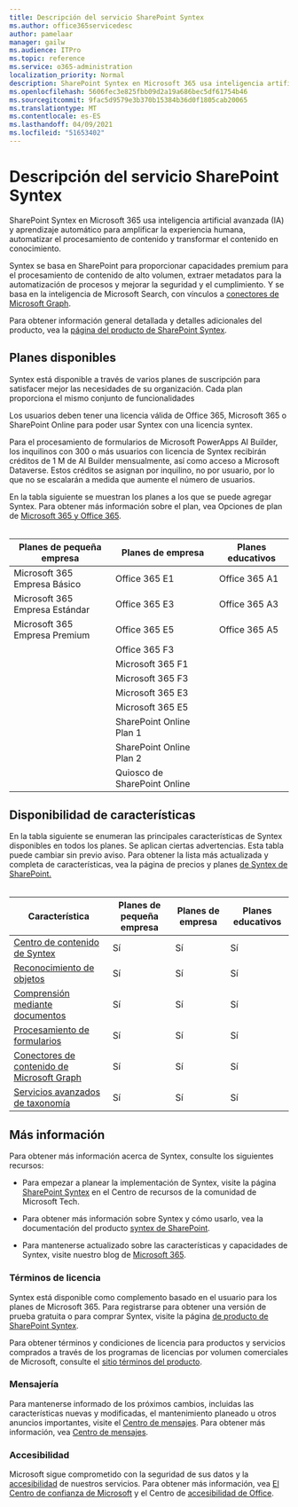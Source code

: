 ```yaml
---
title: Descripción del servicio SharePoint Syntex
ms.author: office365servicedesc
author: pamelaar
manager: gailw
ms.audience: ITPro
ms.topic: reference
ms.service: o365-administration
localization_priority: Normal
description: SharePoint Syntex en Microsoft 365 usa inteligencia artificial avanzada (IA) y aprendizaje automático para amplificar la experiencia humana, automatizar el procesamiento de contenido y transformar el contenido en conocimiento.
ms.openlocfilehash: 5606fec3e825fbb09d2a19a686bec5df61754b46
ms.sourcegitcommit: 9fac5d9579e3b370b15384b36d0f1805cab20065
ms.translationtype: MT
ms.contentlocale: es-ES
ms.lasthandoff: 04/09/2021
ms.locfileid: "51653402"
---
```

# <a name="sharepoint-syntex-service-description"></a>Descripción del servicio SharePoint Syntex 

SharePoint Syntex en Microsoft 365 usa inteligencia artificial avanzada (IA) y aprendizaje automático para amplificar la experiencia humana, automatizar el procesamiento de contenido y transformar el contenido en conocimiento.

Syntex se basa en SharePoint para proporcionar capacidades premium para el procesamiento de contenido de alto volumen, extraer metadatos para la automatización de procesos y mejorar la seguridad y el cumplimiento. Y se basa en la inteligencia de Microsoft Search, con vínculos a [conectores de Microsoft Graph](/microsoftsearch/connectors-overview).

Para obtener información general detallada y detalles adicionales del producto, vea la [página del producto de SharePoint Syntex](https://aka.ms/sharepointsyntex).

## <a name="available-plans"></a>Planes disponibles

Syntex está disponible a través de varios planes de suscripción para satisfacer mejor las necesidades de su organización. Cada plan proporciona el mismo conjunto de funcionalidades

Los usuarios deben tener una licencia válida de Office 365, Microsoft 365 o SharePoint Online para poder usar Syntex con una licencia syntex.

Para el procesamiento de formularios de Microsoft PowerApps AI Builder, los inquilinos con 300 o más usuarios con licencia de Syntex recibirán créditos de 1 M de AI Builder mensualmente, así como acceso a Microsoft Dataverse. Estos créditos se asignan por inquilino, no por usuario, por lo que no se escalarán a medida que aumente el número de usuarios.

En la tabla siguiente se muestran los planes a los que se puede agregar Syntex. Para obtener más información sobre el plan, vea Opciones de plan de [Microsoft 365 y Office 365](../office-365-platform-service-description/office-365-plan-options.md).<br><br>


| Planes de pequeña empresa            | Planes de empresa         | Planes educativos     |
| ------------------------------- | ------------------------ | ------------------- |
| Microsoft 365 Empresa Básico    | Office 365 E1            | Office 365 A1       |
| Microsoft 365 Empresa Estándar | Office 365 E3            | Office 365 A3       |
| Microsoft 365 Empresa Premium  | Office 365 E5            | Office 365 A5       |
|                                 | Office 365 F3            |                     |
|                                 | Microsoft 365 F1         |                     |
|                                 | Microsoft 365 F3         |                     |
|                                 | Microsoft 365 E3         |                     |
|                                 | Microsoft 365 E5         |                     |
|                                 | SharePoint Online Plan 1 |                     |
|                                 | SharePoint Online Plan 2 |                     |
|                                 | Quiosco de SharePoint Online  |                     |

## <a name="feature-availability"></a>Disponibilidad de características

En la tabla siguiente se enumeran las principales características de Syntex disponibles en todos los planes. Se aplican ciertas advertencias. Esta tabla puede cambiar sin previo aviso. Para obtener la lista más actualizada y completa de características, vea la página de precios y planes [de Syntex de SharePoint.](https://www.microsoft.com/microsoft-365/enterprise/sharepoint-syntex)<br><br>

| Característica | Planes de pequeña empresa | Planes de empresa | Planes educativos |
|--|--|--|--|
| [Centro de contenido de Syntex](sharepoint-syntex-features.md#syntex-content-center) | Sí | Sí | Sí |
| [Reconocimiento de objetos](sharepoint-syntex-features.md#object-recognition) | Sí | Sí | Sí |
| [Comprensión mediante documentos](sharepoint-syntex-features.md#document-understanding) | Sí | Sí | Sí |
| [Procesamiento de formularios](sharepoint-syntex-features.md#form-processing) | Sí | Sí | Sí |
| [Conectores de contenido de Microsoft Graph](sharepoint-syntex-features.md#microsoft-graph-content-connectors) | Sí | Sí | Sí |
| [Servicios avanzados de taxonomía](sharepoint-syntex-features.md#advanced-taxonomy-services) | Sí | Sí | Sí |

## <a name="learn-more"></a>Más información

Para obtener más información acerca de Syntex, consulte los siguientes recursos:

  - Para empezar a planear la implementación de Syntex, visite la página [SharePoint Syntex](https://resources.techcommunity.microsoft.com/sharepoint-syntex/) en el Centro de recursos de la comunidad de Microsoft Tech.

  - Para obtener más información sobre Syntex y cómo usarlo, vea la documentación del producto [syntex de SharePoint](/microsoft-365/contentunderstanding/).

  - Para mantenerse actualizado sobre las características y capacidades de Syntex, visite nuestro blog de [Microsoft 365](https://go.microsoft.com/fwlink/?linkid=2084915).

### <a name="licensing-terms"></a>Términos de licencia

Syntex está disponible como complemento basado en el usuario para los planes de Microsoft 365. Para registrarse para obtener una versión de prueba gratuita o para comprar Syntex, visite la página [de producto de SharePoint Syntex](https://aka.ms/sharepointsyntex).

Para obtener términos y condiciones de licencia para productos y servicios comprados a través de los programas de licencias por volumen comerciales de Microsoft, consulte el [sitio términos del producto](https://www.microsoft.com/licensing/terms/).

### <a name="messaging"></a>Mensajería 

Para mantenerse informado de los próximos cambios, incluidas las características nuevas y modificadas, el mantenimiento planeado u otros anuncios importantes, visite el [Centro de mensajes](https://go.microsoft.com/fwlink/p/?linkid=2070717). Para obtener más información, vea [Centro de mensajes](/microsoft-365/admin/manage/message-center).

### <a name="accessibility"></a>Accesibilidad

Microsoft sigue comprometido con la seguridad de sus datos y la [accesibilidad](https://www.microsoft.com/trust-center/compliance/accessibility) de nuestros servicios. Para obtener más información, vea [El Centro de confianza de Microsoft](https://www.microsoft.com/trust-center) y el Centro de [accesibilidad de Office](https://support.office.com/article/ecab0fcf-d143-4fe8-a2ff-6cd596bddc6d).